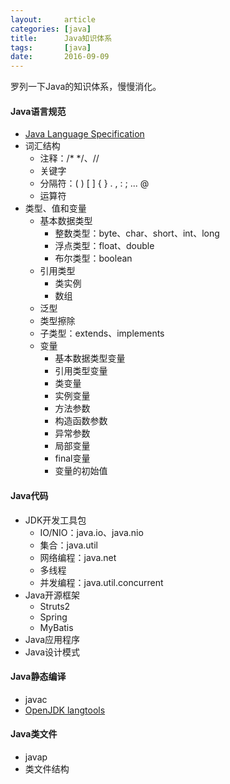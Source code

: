 ```yaml
---
layout:     article
categories: [java]
title:      Java知识体系
tags:       [java]
date:       2016-09-09
---
```


罗列一下Java的知识体系，慢慢消化。

#### Java语言规范

* [Java Language Specification](https://docs.oracle.com/javase/specs/jls/se7/html/index.html)
* 词汇结构
	* 注释：/\* \*/、//
	* 关键字
	* 分隔符：( ) [ ] { } . , : ; ... @
	* 运算符
* 类型、值和变量
	* 基本数据类型
		* 整数类型：byte、char、short、int、long
		* 浮点类型：float、double
		* 布尔类型：boolean
	* 引用类型
		* 类实例
		* 数组
	* 泛型
	* 类型擦除
	* 子类型：extends、implements
	* 变量
		* 基本数据类型变量
		* 引用类型变量
		* 类变量
		* 实例变量
		* 方法参数
		* 构造函数参数
		* 异常参数
		* 局部变量
		* final变量
		* 变量的初始值

#### Java代码

* JDK开发工具包
	* IO/NIO：java.io、java.nio
	* 集合：java.util
	* 网络编程：java.net
	* 多线程
	* 并发编程：java.util.concurrent
* Java开源框架
	* Struts2
	* Spring
	* MyBatis
* Java应用程序
* Java设计模式

#### Java静态编译

* javac
* [OpenJDK langtools](http://hg.openjdk.java.net/jdk7/jdk7/langtools)

#### Java类文件

* javap
* 类文件结构
